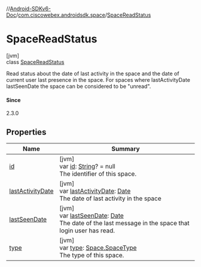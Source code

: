 //[Android-SDKv6-Doc](../../../index.md)/[com.ciscowebex.androidsdk.space](../index.md)/[SpaceReadStatus](index.md)

# SpaceReadStatus

[jvm]\
class [SpaceReadStatus](index.md)

Read status about the date of last activity in the space and the date of current user last presence in the space. For spaces where lastActivityDate lastSeenDate the space can be considered to be &quot;unread&quot;.

#### Since

2.3.0

## Properties

| Name | Summary |
|---|---|
| [id](id.md) | [jvm]<br>var [id](id.md): [String](https://kotlinlang.org/api/latest/jvm/stdlib/kotlin/-string/index.html)? = null<br>The identifier of this space. |
| [lastActivityDate](last-activity-date.md) | [jvm]<br>var [lastActivityDate](last-activity-date.md): [Date](https://docs.oracle.com/javase/8/docs/api/java/util/Date.html)<br>The date of last activity in the space |
| [lastSeenDate](last-seen-date.md) | [jvm]<br>var [lastSeenDate](last-seen-date.md): [Date](https://docs.oracle.com/javase/8/docs/api/java/util/Date.html)<br>The date of the last message in the space that login user has read. |
| [type](type.md) | [jvm]<br>var [type](type.md): [Space.SpaceType](../-space/-space-type/index.md)<br>The type of this space. |
